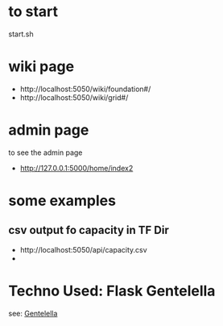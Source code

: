
# to start

start.sh

# wiki page

- http://localhost:5050/wiki/foundation#/
- http://localhost:5050/wiki/grid#/

# admin page
to see the admin page

- http://127.0.0.1:5000/home/index2

# some examples

## csv output fo capacity in TF Dir

- http://localhost:5050/api/capacity.csv
- 

# Techno Used: Flask Gentelella

see: [Gentelella](https://github.com/puikinsh/gentelella) 
